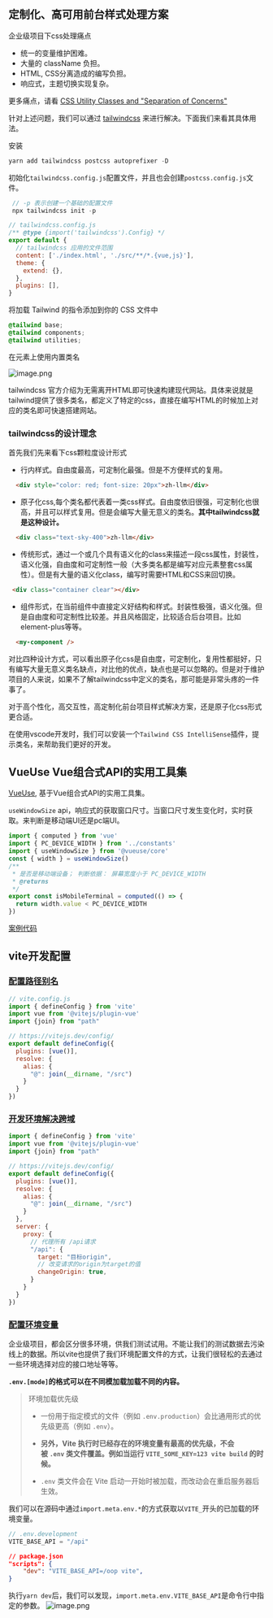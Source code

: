 ## 定制化、高可用前台样式处理方案
企业级项目下css处理痛点
- 统一的变量维护困难。
- 大量的 className 负担。
- HTML, CSS分离造成的编写负担。
- 响应式，主题切换实现复杂。

更多痛点，请看 [CSS Utility Classes and "Separation of Concerns"](https://adamwathan.me/css-utility-classes-and-separation-of-concerns/)

针对上述问题，我们可以通过 [tailwindcss](https://www.tailwindcss.cn/) 来进行解决。下面我们来看其具体用法。

安装
```js
yarn add tailwindcss postcss autoprefixer -D
```
初始化`tailwindcss.config.js`配置文件，并且也会创建`postcss.config.js`文件。
```js
 // -p 表示创建一个基础的配置文件
 npx tailwindcss init -p
```
```js
// tailwindcss.config.js
/** @type {import('tailwindcss').Config} */
export default {
  // tailwindcss 应用的文件范围
  content: ['./index.html', './src/**/*.{vue,js}'],
  theme: {
    extend: {},
  },
  plugins: [],
}
```
将加载 Tailwind 的指令添加到你的 CSS 文件中
```css
@tailwind base;
@tailwind components;
@tailwind utilities;
```
在元素上使用内置类名

![image.png](https://p1-juejin.byteimg.com/tos-cn-i-k3u1fbpfcp/c79098e5199643daa5d0032fa7fb4bf2~tplv-k3u1fbpfcp-watermark.image?)

tailwindcss 官方介绍为无需离开HTML即可快速构建现代网站。具体来说就是tailwind提供了很多类名，都定义了特定的css，直接在编写HTML的时候加上对应的类名即可快速搭建网站。
### tailwindcss的设计理念
首先我们先来看下css颗粒度设计形式
- 行内样式。自由度最高，可定制化最强。但是不方便样式的复用。
```html
  <div style="color: red; font-size: 20px">zh-llm</div>
```

- 原子化css,每个类名都代表着一类css样式。自由度依旧很强，可定制化也很高，并且可以样式复用。但是会编写大量无意义的类名。**其中tailwindcss就是这种设计。**
```html
  <div class="text-sky-400">zh-llm</div>
```
- 传统形式，通过一个或几个具有语义化的class来描述一段css属性，封装性，语义化强，自由度和可定制性一般（大多类名都是编写对应元素整套css属性）。但是有大量的语义化class，编写时需要HTML和CSS来回切换。
```html
 <div class="container clear"></div>
```
- 组件形式，在当前组件中直接定义好结构和样式。封装性极强，语义化强。但是自由度和可定制性比较差。并且风格固定，比较适合后台项目。比如element-plus等等。
```html
  <my-component />
```

对比四种设计方式，可以看出原子化css是自由度，可定制化，复用性都挺好，只有编写大量无意义类名缺点，对比他的优点，缺点也是可以忽略的。但是对于维护项目的人来说，如果不了解tailwindcss中定义的类名，那可能是非常头疼的一件事了。

对于高个性化，高交互性，高定制化前台项目样式解决方案，还是原子化css形式更合适。

在使用vscode开发时，我们可以安装一个`Tailwind CSS IntelliSense`插件，提示类名，来帮助我们更好的开发。
## VueUse Vue组合式API的实用工具集
[VueUse](http://www.vueusejs.com/), 基于Vue组合式API的实用工具集。

`useWindowSize` api，响应式的获取窗口尺寸。当窗口尺寸发生变化时，实时获取。来判断是移动端UI还是pc端UI。

```js
import { computed } from 'vue'
import { PC_DEVICE_WIDTH } from '../constants'
import { useWindowSize } from '@vueuse/core'
const { width } = useWindowSize()
/**
 * 是否是移动端设备； 判断依据： 屏幕宽度小于 PC_DEVICE_WIDTH
 * @returns
 */
export const isMobileTerminal = computed(() => {
  return width.value < PC_DEVICE_WIDTH
})
```
[案例代码](https://github.com/zhang-glitch/work_technology_solutions/tree/use-vueuse)
## vite开发配置
### [配置路径别名](https://cn.vitejs.dev/config/shared-options.html#resolve-alias)
```js
// vite.config.js
import { defineConfig } from 'vite'
import vue from '@vitejs/plugin-vue'
import {join} from "path"

// https://vitejs.dev/config/
export default defineConfig({
  plugins: [vue()],
  resolve: {
    alias: {
      "@": join(__dirname, "/src")
    }
  }
})
```
### [开发环境解决跨域](https://cn.vitejs.dev/config/server-options.html#server-proxy)
```js
import { defineConfig } from 'vite'
import vue from '@vitejs/plugin-vue'
import {join} from "path"

// https://vitejs.dev/config/
export default defineConfig({
  plugins: [vue()],
  resolve: {
    alias: {
      "@": join(__dirname, "/src")
    }
  },
  server: {
    proxy: {
      // 代理所有 /api请求
      "/api": {
        target: "目标origin",
        // 改变请求的origin为target的值
        changeOrigin: true,
      }
    }
  }
})
```
### [配置环境变量](https://cn.vitejs.dev/guide/env-and-mode.html#env-files)
企业级项目，都会区分很多环境，供我们测试试用。不能让我们的测试数据去污染线上的数据。所以vite也提供了我们环境配置文件的方式，让我们很轻松的去通过一些环境选择对应的接口地址等等。

**`.env.[mode]`的格式可以在不同模加载加载不同的内容。**
> 环境加载优先级
>
> - 一份用于指定模式的文件（例如 `.env.production`）会比通用形式的优先级更高（例如 `.env`）。
>
> - **另外，Vite 执行时已经存在的环境变量有最高的优先级，不会被 `.env` 类文件覆盖。例如当运行 `VITE_SOME_KEY=123 vite build` 的时候。**
>
> - `.env` 类文件会在 Vite 启动一开始时被加载，而改动会在重启服务器后生效。

我们可以在源码中通过`import.meta.env.*`的方式获取以`VITE_`开头的已加载的环境变量。

```js
// .env.development
VITE_BASE_API = "/api"
```

```json
// package.json
"scripts": {
    "dev": "VITE_BASE_API=/oop vite",
}
```
执行`yarn dev`后，我们可以发现，`import.meta.env.VITE_BASE_API`是命令行中指定的参数。
![image.png](https://p3-juejin.byteimg.com/tos-cn-i-k3u1fbpfcp/ecf4f747620748cfa9eebdfff5cc596b~tplv-k3u1fbpfcp-watermark.image?)